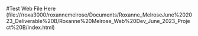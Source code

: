 #Test
Web File Here (file:///roxa3000/roxannemelrose/Documents/Roxanne_MelroseJune%202023_Deliverable%20B/Roxanne%20Melrose_Web%20Dev_June_2023_Project%20B/index.html)
